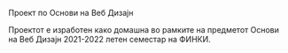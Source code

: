 Проект по Основи на Веб Дизајн


Проектот е изработен како домашна во рамките на предметот Основи на Веб Дизајн 2021-2022 летен семестар на ФИНКИ.
